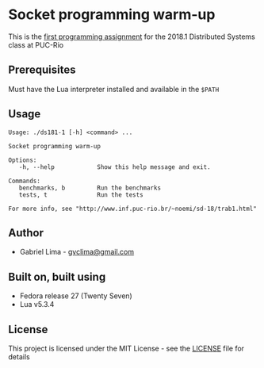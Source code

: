 # Socket programming warm-up

This is the [first programming assignment](http://www.inf.puc-rio.br/~noemi/sd-18/trab1.html) for the 2018.1 Distributed Systems class at PUC-Rio


## Prerequisites

Must have the Lua interpreter installed and available in the `$PATH`


## Usage

```
Usage: ./ds181-1 [-h] <command> ...

Socket programming warm-up

Options:
   -h, --help            Show this help message and exit.

Commands:
   benchmarks, b         Run the benchmarks
   tests, t              Run the tests

For more info, see "http://www.inf.puc-rio.br/~noemi/sd-18/trab1.html"
```

## Author

* Gabriel Lima - gvclima@gmail.com


## Built on, built using

* Fedora release 27 (Twenty Seven)
* Lua v5.3.4


## License

This project is licensed under the MIT License - see the [LICENSE](LICENSE) file for details
